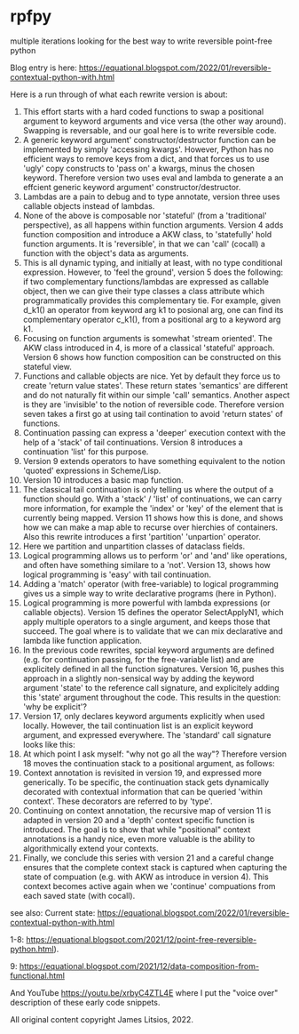 # rpfpy
multiple iterations looking for the best way to write reversible point-free python

Blog entry is here: https://equational.blogspot.com/2022/01/reversible-contextual-python-with.html

Here is a run through of what each rewrite version is about:
1) This effort starts with a hard coded functions to swap a positional argument to keyword arguments and vice versa (the other way around).  Swapping is reversable, and our goal here is to write reversible code. 
2) A generic keyword argument' constructor/destructor function can be implemented by simply 'accessing kwargs'. However, Python has no efficient ways to remove keys from a dict, and that forces us to use 'ugly' copy constructs to 'pass on' a kwargs, minus the chosen keyword. Therefore  version two uses eval and lambda to generate a an effcient generic keyword argument' constructor/destructor. 
3) Lambdas are a pain to debug and to type annotate,  version three uses callable objects instead of lambdas.
4) None of the above is composable nor 'stateful' (from a 'traditional' perspective), as all happens within function arguments. Version 4 adds function composition and introduce a AKW class, to 'statefully' hold function arguments. It is 'reversible', in that we can 'call' (cocall) a function with the object's data as arguments. 
5) This is all dynamic typing, and initially at least, with no type conditional expression. However, to 'feel the ground', version 5 does the following: if two complementary functions/lambdas are expressed as callable object, then we can give their type classes a class attribute which programmatically provides this complementary tie. For example, given d_k1() an operator from keyword arg k1 to posional arg, one can find its complementary operator c_k1(), from a positional arg to a keyword arg k1.
6) Focusing on function arguments is somewhat 'stream oriented'. The AKW class introduced in 4, is more of a classical 'stateful' approach. Version 6 shows how function composition can be constructed on this stateful view.
7) Functions and callable objects are nice. Yet by default they force us to create 'return value states'. These return states 'semantics' are different and do not naturally fit within our simple 'call' semantics. Another aspect is they are 'invisible' to the notion of reversible code.  Therefore version seven takes a first go at using tail contination to avoid 'return states' of functions. 
8) Continuation passing can express a 'deeper' execution context with the help of a 'stack' of tail continuations. Version 8 introduces a continuation 'list' for this purpose.
9) Version 9 extends operators to have something equivalent to the notion 'quoted' expressions in Scheme/Lisp.
10) Version 10 introduces a basic map function. 
11) The classical tail continuation is only telling us where the output of a function should go. With a 'stack' / 'list' of continuations, we can carry more information, for example the 'index' or 'key' of the element that is currently being mapped. Version 11 shows how this is done, and shows how we can make a map able to recurse over hierchies of containers. Also this rewrite introduces a first 'partition' 'unpartion' operator.
12) Here we partition and unpartition classes of dataclass fields. 
13) Logical programming allows us to perform 'or' and 'and' like operations, and often have something similare to a 'not'. Version 13, shows how logical programming is 'easy' with tail continuation.
14) Adding a 'match' operator (with free-variable) to logical programming gives us a simple way to write declarative programs (here in Python).
15) Logical programming is more powerful with lambda expressions (or callable objects). Version 15 defines the operator SelectApplyN1, which apply multiple operators to a single argument, and keeps those that succeed. The goal where is to validate that we can mix declarative and lambda like function application.
16) In the previous code rewrites, spcial keyword arguments are defined (e.g. for continuation passing, for the free-variable list) and are explicitely defined in all the function signatures. Version 16, pushes this approach in a slightly non-sensical way by adding the keyword argument 'state' to the reference call signature, and explicitely adding this 'state' argument throughout the code. This results in the question: 'why be explicit'?
17) Version 17, only declares keyword arguments explicitly when used locally. However, the tail continuation list is an explicit keyword argument, and expressed everywhere. The 'standard' call signature looks like this:
18) At which point I ask myself: "why not go all the way"? Therefore version 18 moves the continuation stack to a positional argument, as follows:
19) Context annotation is revisited in version 19, and expressed more generically. To be specific, the continuation stack gets dynamically decorated with contextual information that can be queried 'within context'. These decorators are referred to by 'type'.
20) Continuing on context annotation, the recursive map of version 11 is adapted in version 20 and a 'depth' context specific function is introduced. The goal is to show that while "positional" context annotations is a handy nice, even more valuable is the ability to algorithmically extend your contexts.
21) Finally, we conclude this series with version 21 and a careful change ensures that the complete context stack is captured when capturing the state of compuation (e.g. with AKW as introduce in version 4).  This context becomes active again when we 'continue' compuations from each saved state (with cocall).

see also:
Current state: https://equational.blogspot.com/2022/01/reversible-contextual-python-with.html

1-8: https://equational.blogspot.com/2021/12/point-free-reversible-python.html).

9: https://equational.blogspot.com/2021/12/data-composition-from-functional.html

And YouTube https://youtu.be/xrbyC4ZTL4E where I put the "voice over" description of these early code snippets. 

All original content copyright James Litsios, 2022.
